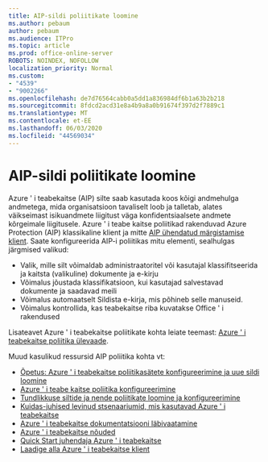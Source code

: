 ```yaml
---
title: AIP-sildi poliitikate loomine
ms.author: pebaum
author: pebaum
ms.audience: ITPro
ms.topic: article
ms.prod: office-online-server
ROBOTS: NOINDEX, NOFOLLOW
localization_priority: Normal
ms.custom:
- "4539"
- "9002266"
ms.openlocfilehash: de7d76564cabb0a5dd1a836984df6b1a63b2b218
ms.sourcegitcommit: 8fdcd2acd31e8a4b9a8a0b91674f397d2f7889c1
ms.translationtype: MT
ms.contentlocale: et-EE
ms.lasthandoff: 06/03/2020
ms.locfileid: "44569034"
---
```

# <a name="creating-aip-label-policies"></a>AIP-sildi poliitikate loomine

Azure ' i teabekaitse (AIP) silte saab kasutada koos kõigi andmehulga andmetega, mida organisatsioon tavaliselt loob ja talletab, alates väikseimast isikuandmete liigitust väga konfidentsiaalsete andmete kõrgeimale liigitusele. Azure ' i teabe kaitse poliitikad rakenduvad Azure Protection (AIP) klassikaline klient ja mitte [AIP ühendatud märgistamise klient](https://docs.microsoft.com/azure/information-protection/rms-client/unifiedlabelingclient-version-release-history). Saate konfigureerida AIP-i poliitikas mitu elementi, sealhulgas järgmised valikud:

- Valik, mille silt võimaldab administraatoritel või kasutajal klassifitseerida ja kaitsta (valikuline) dokumente ja e-kirju
- Võimalus jõustada klassifikatsioon, kui kasutajad salvestavad dokumente ja saadavad meili
- Võimalus automaatselt Sildista e-kirja, mis põhineb selle manuseid.
- Võimalus kontrollida, kas teabekaitse riba kuvatakse Office ' i rakendused

Lisateavet Azure ' i teabekaitse poliitikate kohta leiate teemast: [Azure ' i teabekaitse poliitika ülevaade](https://docs.microsoft.com/azure/information-protection/overview-policy).  

Muud kasulikud ressursid AIP poliitika kohta vt:

- [Õpetus: Azure ' i teabekaitse poliitikasätete konfigureerimine ja uue sildi loomine](https://docs.microsoft.com/azure/information-protection/infoprotect-quick-start-tutorial)  
- [Azure ' i teabe kaitse poliitika konfigureerimine](https://docs.microsoft.com/azure/information-protection/configure-policy)  
- [Tundlikkuse siltide ja nende poliitikate loomine ja konfigureerimine](https://docs.microsoft.com/microsoft-365/compliance/create-sensitivity-labels)  
- [Kuidas-juhised levinud stsenaariumid, mis kasutavad Azure ' i teabekaitse](https://docs.microsoft.com/azure/information-protection/how-to-guides)  
- [Azure ' i teabekaitse dokumentatsiooni läbivaatamine](https://docs.microsoft.com/azure/information-protection/what-is-information-protection)  
- [Azure ' i teabekaitse nõuded](https://docs.microsoft.com/azure/information-protection/get-started/requirements)  
- [Quick Start juhendaja Azure ' i teabekaitse](https://docs.microsoft.com/azure/information-protection/get-started/infoprotect-quick-start-tutorial)  
- [Laadige alla Azure ' i teabekaitse klient](https://www.microsoft.com/download/details.aspx?id=53018)
